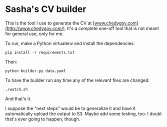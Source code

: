# Sasha's CV builder

This is the tool I use to generate the CV at [www.chedygov.com](http://www.chedygov.com/). It's a complete one-off tool that is not meant for general use, only for me.

To run, make a Python virtualenv and install the dependencies:

    pip install -r requirements.txt

Then:

    python builder.py data.yaml

To have the builder run any time any of the relevant files are changed:

    ./watch.sh

And that's it.

I suppose the "next steps" would be to generalize it and have it automatically upload the output to S3. Maybe add some testing, too. I doubt that's ever going to happen, though.
